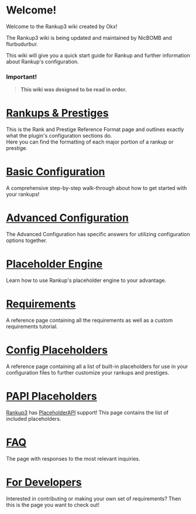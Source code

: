 # Welcome!
Welcome to the Rankup3 wiki created by Okx!

The Rankup3 wiki is being updated and maintained by NicBOMB and flurbudurbur.

This wiki will give you a quick start guide for Rankup and further information about Rankup's configuration.

### Important!
> **This wiki was designed to be read in order.**

# [Rankups & Prestiges](./Rankups-and-Prestiges.md)
This is the Rank and Prestige Reference Format page and outlines exactly what the plugin's configuration sections do.  
Here you can find the formatting of each major portion of a rankup or prestige.

# [Basic Configuration](./Basic-Configuration.md)
A comprehensive step-by-step walk-through about how to get started with your rankups!

# [Advanced Configuration](./Advanced-Configuration/Back-to-Basics.md)
The Advanced Configuration has specific answers for utilizing configuration options together.

# [Placeholder Engine](./Text-Templating.md)
Learn how to use Rankup's placeholder engine to your advantage.

# [Requirements](./List-of-Requirements.md)
A reference page containing all the requirements as well as a custom requirements tutorial.

# [Config Placeholders](./Config-Placeholders.md)
A reference page containing all a list of built-in placeholders for use in your configuration files to further customize your rankups and prestiges.

# [PAPI Placeholders](./PAPI-Placeholders.md)
[Rankup3](https://www.spigotmc.org/resources/rankup.76964/) has [PlaceholderAPI](https://www.spigotmc.org/resources/placeholderapi.6245/) support! This page contains the list of included placeholders. 

# [FAQ](./FAQ.md)
The page with responses to the most relevant inquiries.

# [For Developers](./For-Developers.md)
Interested in contributing or making your own set of requirements? Then this is the page you want to check out!
